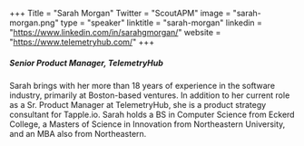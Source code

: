 +++
Title = "Sarah Morgan"
Twitter = "ScoutAPM"
image = "sarah-morgan.png"
type = "speaker"
linktitle = "sarah-morgan"
linkedin = "https://www.linkedin.com/in/sarahgmorgan/"
website = "https://www.telemetryhub.com/"
+++

##### Senior Product Manager, TelemetryHub

Sarah brings with her more than 18 years of experience in the software industry, primarily at Boston-based ventures. In addition to her current role as a Sr. Product Manager at TelemetryHub, she is a product strategy consultant for Tapple.io.
Sarah holds a BS in Computer Science from Eckerd College, a Masters of Science in Innovation from Northeastern University, and an MBA also from Northeastern.